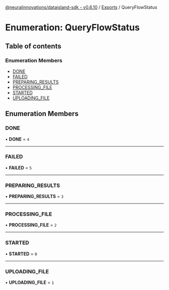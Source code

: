 [@neuralinnovations/dataisland-sdk - v0.6.10](../../README.md) / [Exports](../modules.md) / QueryFlowStatus

# Enumeration: QueryFlowStatus

## Table of contents

### Enumeration Members

- [DONE](QueryFlowStatus.md#done)
- [FAILED](QueryFlowStatus.md#failed)
- [PREPARING\_RESULTS](QueryFlowStatus.md#preparing_results)
- [PROCESSING\_FILE](QueryFlowStatus.md#processing_file)
- [STARTED](QueryFlowStatus.md#started)
- [UPLOADING\_FILE](QueryFlowStatus.md#uploading_file)

## Enumeration Members

### DONE

• **DONE** = ``4``

___

### FAILED

• **FAILED** = ``5``

___

### PREPARING\_RESULTS

• **PREPARING\_RESULTS** = ``3``

___

### PROCESSING\_FILE

• **PROCESSING\_FILE** = ``2``

___

### STARTED

• **STARTED** = ``0``

___

### UPLOADING\_FILE

• **UPLOADING\_FILE** = ``1``
